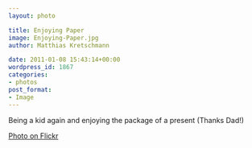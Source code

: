 ```yaml
---
layout: photo

title: Enjoying Paper
image: Enjoying-Paper.jpg
author: Matthias Kretschmann

date: 2011-01-08 15:43:14+00:00
wordpress_id: 1867
categories:
- photos
post_format:
- Image
---
```


Being a kid again and enjoying the package of a present (Thanks Dad!)

[Photo on Flickr](http://www.flickr.com/photos/krema/5364880917)
